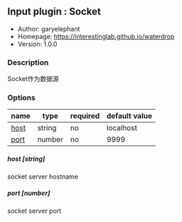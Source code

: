 ## Input plugin : Socket

* Author: garyelephant
* Homepage: https://interestinglab.github.io/waterdrop
* Version: 1.0.0

### Description

Socket作为数据源

### Options

| name | type | required | default value |
| --- | --- | --- | --- |
| [host](#host-string) | string | no | localhost |
| [port](#port-number) | number | no | 9999 |

##### host [string]

socket server hostname

##### port [number]

socket server port
